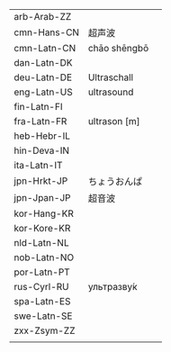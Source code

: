 | | | |
|-|-|-|
| arb-Arab-ZZ |  |  |
| cmn-Hans-CN | 超声波 |  |
| cmn-Latn-CN | chāo shēngbō |  |
| dan-Latn-DK |  |  |
| deu-Latn-DE | Ultraschall |  |
| eng-Latn-US | ultrasound |  |
| fin-Latn-FI |  |  |
| fra-Latn-FR | ultrason [m] |  |
| heb-Hebr-IL |  |  |
| hin-Deva-IN |  |  |
| ita-Latn-IT |  |  |
| jpn-Hrkt-JP | ちょうおんぱ |  |
| jpn-Jpan-JP | 超音波 |  |
| kor-Hang-KR |  |  |
| kor-Kore-KR |  |  |
| nld-Latn-NL |  |  |
| nob-Latn-NO |  |  |
| por-Latn-PT |  |  |
| rus-Cyrl-RU | ультразву́к |  |
| spa-Latn-ES |  |  |
| swe-Latn-SE |  |  |
| zxx-Zsym-ZZ |  |  |
|  |  |  |
